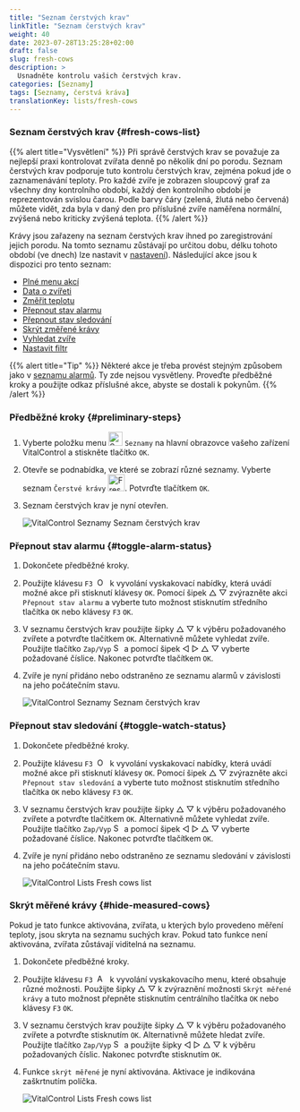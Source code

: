 ```yaml
---
title: "Seznam čerstvých krav"
linkTitle: "Seznam čerstvých krav"
weight: 40
date: 2023-07-28T13:25:28+02:00
draft: false
slug: fresh-cows
description: >
  Usnadněte kontrolu vašich čerstvých krav.
categories: [Seznamy]
tags: [Seznamy, čerstvá kráva]
translationKey: lists/fresh-cows
---
```

### Seznam čerstvých krav {#fresh-cows-list}

{{% alert title="Vysvětlení" %}}
Při správě čerstvých krav se považuje za nejlepší praxi kontrolovat zvířata denně po několik dní po porodu. Seznam čerstvých krav podporuje tuto kontrolu čerstvých krav, zejména pokud jde o zaznamenávání teploty. Pro každé zvíře je zobrazen sloupcový graf za všechny dny kontrolního období, každý den kontrolního období je reprezentován svislou čarou. Podle barvy čáry (zelená, žlutá nebo červená) můžete vidět, zda byla v daný den pro příslušné zvíře naměřena normální, zvýšená nebo kriticky zvýšená teplota.
{{% /alert %}}

Krávy jsou zařazeny na seznam čerstvých krav ihned po zaregistrování jejich porodu. Na tomto seznamu zůstávají po určitou dobu, délku tohoto období (ve dnech) lze nastavit v [nastavení](../../settings/data-acquisition/#control-period-of-fresh-cows)).
 Následující akce jsou k dispozici pro tento seznam:

- [Plné menu akcí](../alarm/#full-action-menu)
- [Data o zvířeti](../alarm/#animal-data)
- [Změřit teplotu](../alarm/#take-temperature)
- [Přepnout stav alarmu](#toggle-alarm-status)
- [Přepnout stav sledování](#toggle-watch-status)
- [Skrýt změřené krávy](#hide-measured-cows)
- [Vyhledat zvíře](../alarm/#search-animal)
- [Nastavit filtr](../alarm/#set-filter)

{{% alert title="Tip" %}}
Některé akce je třeba provést stejným způsobem jako v [seznamu alarmů](../alarm). Ty zde nejsou vysvětleny. Proveďte předběžné kroky a použijte odkaz příslušné akce, abyste se dostali k pokynům.
{{% /alert %}}

### Předběžné kroky {#preliminary-steps}

1. Vyberte položku menu <img src="/icons/main/lists.svg" width="25" align="bottom" alt="Seznamy" /> `Seznamy` na hlavní obrazovce vašeho zařízení VitalControl a stiskněte tlačítko `OK`.


2. Otevře se podnabídka, ve které se zobrazí různé seznamy. Vyberte seznam `Čerstvé krávy` <img src="/icons/lists/freshcows.svg" width="30" align="bottom" alt="Fresh-cows" />. Potvrďte tlačítkem `OK`.

3. Seznam čerstvých krav je nyní otevřen.

   ![VitalControl Seznamy Seznam čerstvých krav](../images/firststeps4.png "Seznam čerstvých krav")

### Přepnout stav alarmu {#toggle-alarm-status}

1. Dokončete předběžné kroky.

2. Použijte klávesu `F3` &nbsp;<img src="/icons/footer/open-popup.svg" width="15" align="bottom" alt="Open popup" />&nbsp; k vyvolání vyskakovací nabídky, která uvádí možné akce při stisknutí klávesy `OK`. Pomocí šipek △ ▽ zvýrazněte akci `Přepnout stav alarmu` a vyberte tuto možnost stisknutím středního tlačítka `OK` nebo klávesy `F3` `OK`.

3. V seznamu čerstvých krav použijte šipky △ ▽ k výběru požadovaného zvířete a potvrďte tlačítkem `OK`. Alternativně můžete vyhledat zvíře. Použijte tlačítko `Zap/Vyp` <img src="/icons/footer/search.svg" width="15" align="bottom" alt="Search" /> a pomocí šipek ◁ ▷ △ ▽ vyberte požadované číslice. Nakonec potvrďte tlačítkem `OK`.

4. Zvíře je nyní přidáno nebo odstraněno ze seznamu alarmů v závislosti na jeho počátečním stavu.

   ![VitalControl Seznamy Seznam čerstvých krav](../images/togglealarmstatus.png "Přepnout stav alarmu")

### Přepnout stav sledování {#toggle-watch-status}

1. Dokončete předběžné kroky.

2. Použijte klávesu `F3` &nbsp;<img src="/icons/footer/open-popup.svg" width="15" align="bottom" alt="Open popup" />&nbsp; k vyvolání vyskakovací nabídky, která uvádí možné akce při stisknutí klávesy `OK`. Pomocí šipek △ ▽ zvýrazněte akci `Přepnout stav sledování` a vyberte tuto možnost stisknutím středního tlačítka `OK` nebo klávesy `F3` `OK`.

3. V seznamu čerstvých krav použijte šipky △ ▽ k výběru požadovaného zvířete a potvrďte tlačítkem `OK`. Alternativně můžete vyhledat zvíře. Použijte tlačítko `Zap/Vyp` <img src="/icons/footer/search.svg" width="15" align="bottom" alt="Search" /> a pomocí šipek ◁ ▷ △ ▽ vyberte požadované číslice. Nakonec potvrďte tlačítkem `OK`.

4. Zvíře je nyní přidáno nebo odstraněno ze seznamu sledování v závislosti na jeho počátečním stavu.


   ![VitalControl Lists Fresh cows list](../images/togglewatchstatus.png "Toggle watch status")

### Skrýt měřené krávy {#hide-measured-cows}

Pokud je tato funkce aktivována, zvířata, u kterých bylo provedeno měření teploty, jsou skryta na seznamu suchých krav. Pokud tato funkce není aktivována, zvířata zůstávají viditelná na seznamu.

1. Dokončete předběžné kroky.

2. Použijte klávesu `F3` &nbsp;<img src="/icons/footer/open-popup.svg" width="15" align="bottom" alt="Actions" />&nbsp; k vyvolání vyskakovacího menu, které obsahuje různé možnosti. Použijte šipky △ ▽ k zvýraznění možnosti `Skrýt měřené krávy` a tuto možnost přepněte stisknutím centrálního tlačítka `OK` nebo klávesy `F3` `OK`.

3. V seznamu čerstvých krav použijte šipky △ ▽ k výběru požadovaného zvířete a potvrďte stisknutím `OK`. Alternativně můžete hledat zvíře. Použijte tlačítko `Zap/Vyp` <img src="/icons/footer/search.svg" width="15" align="bottom" alt="Search" /> a použijte šipky ◁ ▷ △ ▽ k výběru požadovaných číslic. Nakonec potvrďte stisknutím `OK`.

4. Funkce `skrýt měřené` je nyní aktivována. Aktivace je indikována zaškrtnutím políčka.

   ![VitalControl Lists Fresh cows list](../images/hidemeasuredcows.png "Hide measured cows")
